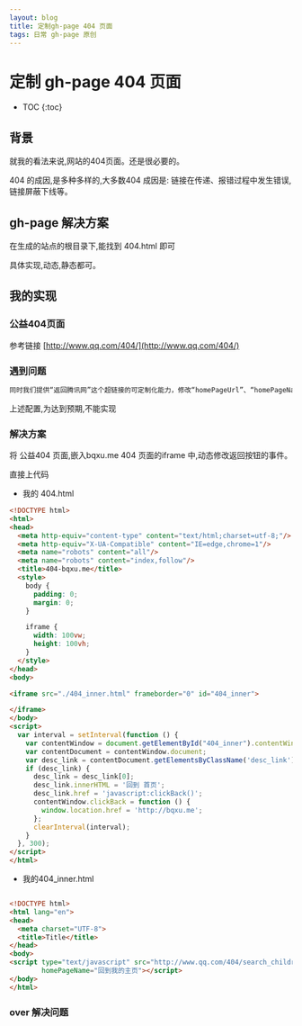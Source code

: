```yaml
---
layout: blog
title: 定制gh-page 404 页面
tags: 日常 gh-page 原创
---
```


# 定制 gh-page 404 页面

* TOC
{:toc}

## 背景

就我的看法来说,网站的404页面。还是很必要的。

404 的成因,是多种多样的,大多数404 成因是: 链接在传递、报错过程中发生错误,链接屏蔽下线等。


## gh-page 解决方案

在生成的站点的根目录下,能找到 404.html 即可

具体实现,动态,静态都可。

## 我的实现

### 公益404页面

参考链接 [http://www.qq.com/404/](http://www.qq.com/404/)

### 遇到问题

```html
同时我们提供“返回腾讯网”这个超链接的可定制化能力，修改“homePageUrl”、“homePageName”两个参数即可。
```

上述配置,为达到预期,不能实现

### 解决方案

将 公益404 页面,嵌入bqxu.me 404 页面的iframe 中,动态修改返回按钮的事件。

直接上代码

* 我的 404.html

```html
<!DOCTYPE html>
<html>
<head>
  <meta http-equiv="content-type" content="text/html;charset=utf-8;"/>
  <meta http-equiv="X-UA-Compatible" content="IE=edge,chrome=1"/>
  <meta name="robots" content="all"/>
  <meta name="robots" content="index,follow"/>
  <title>404-bqxu.me</title>
  <style>
    body {
      padding: 0;
      margin: 0;
    }

    iframe {
      width: 100vw;
      height: 100vh;
    }
  </style>
</head>
<body>

<iframe src="./404_inner.html" frameborder="0" id="404_inner">

</iframe>
</body>
<script>
  var interval = setInterval(function () {
    var contentWindow = document.getElementById("404_inner").contentWindow;
    var contentDocument = contentWindow.document;
    var desc_link = contentDocument.getElementsByClassName('desc_link');
    if (desc_link) {
      desc_link = desc_link[0];
      desc_link.innerHTML = '回到 首页';
      desc_link.href = 'javascript:clickBack()';
      contentWindow.clickBack = function () {
        window.location.href = 'http://bqxu.me';
      };
      clearInterval(interval);
    }
  }, 300);
</script>
</html>
```

* 我的404_inner.html

```html

<!DOCTYPE html>
<html lang="en">
<head>
  <meta charset="UTF-8">
  <title>Title</title>
</head>
<body>
<script type="text/javascript" src="http://www.qq.com/404/search_children.js" charset="utf-8" homePageUrl="http://bqxu.me"
        homePageName="回到我的主页"></script>
</body>
</html>

```

### over 解决问题
